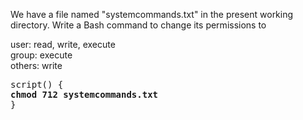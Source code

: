 We have a file named "systemcommands.txt" in the present working directory. Write a Bash command to change its permissions to

user: read, write, execute <br>
group: execute <br>
others: write <br>

<pre>
script() {
<b>chmod 712 systemcommands.txt</b>
}
</pre>